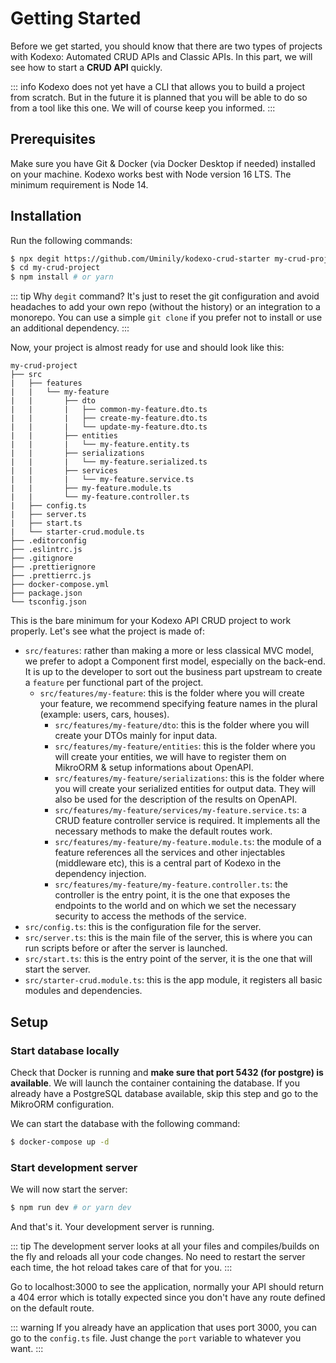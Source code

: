 # Getting Started

Before we get started, you should know that there are two types of projects with Kodexo: Automated CRUD APIs and Classic APIs. In this part, we will see how to start a **CRUD API** quickly.

::: info
Kodexo does not yet have a CLI that allows you to build a project from scratch. But in the future it is planned that you will be able to do so from a tool like this one. We will of course keep you informed.
:::

## Prerequisites

Make sure you have Git & Docker (via Docker Desktop if needed) installed on your machine. Kodexo works best with Node version 16 LTS. The minimum requirement is Node 14. 


## Installation

Run the following commands:

```bash
$ npx degit https://github.com/Uminily/kodexo-crud-starter my-crud-project
$ cd my-crud-project
$ npm install # or yarn
```

::: tip
Why `degit` command?
It's just to reset the git configuration and avoid headaches to add your own repo (without the history) or an integration to a monorepo. You can use a simple `git clone` if you prefer not to install or use an additional dependency.
:::

Now, your project is almost ready for use and should look like this:

```
my-crud-project
├── src
|   ├── features
|   |   └── my-feature
|   |       ├── dto
|   |       |   ├── common-my-feature.dto.ts
|   |       |   ├── create-my-feature.dto.ts
|   |       |   └── update-my-feature.dto.ts
|   |       ├── entities
|   |       |   └── my-feature.entity.ts
|   |       ├── serializations
|   |       |   └── my-feature.serialized.ts
|   |       ├── services
|   |       |   └── my-feature.service.ts
|   |       ├── my-feature.module.ts
|   |       └── my-feature.controller.ts
|   ├── config.ts
|   ├── server.ts
|   ├── start.ts
|   └── starter-crud.module.ts
├── .editorconfig
├── .eslintrc.js
├── .gitignore
├── .prettierignore
├── .prettierrc.js
├── docker-compose.yml
├── package.json
└── tsconfig.json
```

This is the bare minimum for your Kodexo API CRUD project to work properly. Let's see what the project is made of:

- `src/features`: rather than making a more or less classical MVC model, we prefer to adopt a Component first model, especially on the back-end. It is up to the developer to sort out the business part upstream to create a `feature` per functional part of the project.
  - `src/features/my-feature`: this is the folder where you will create your feature, we recommend specifying feature names in the plural (example: users, cars, houses).
    - `src/features/my-feature/dto`: this is the folder where you will create your DTOs mainly for input data.
    - `src/features/my-feature/entities`: this is the folder where you will create your entities, we will have to register them on MikroORM & setup informations about OpenAPI.
    - `src/features/my-feature/serializations`: this is the folder where you will create your serialized entities for output data. They will also be used for the description of the results on OpenAPI.
    - `src/features/my-feature/services/my-feature.service.ts`: a CRUD feature controller service is required. It implements all the necessary methods to make the default routes work.
    - `src/features/my-feature/my-feature.module.ts`: the module of a feature references all the services and other injectables (middleware etc), this is a central part of Kodexo in the dependency injection.
    - `src/features/my-feature/my-feature.controller.ts`: the controller is the entry point, it is the one that exposes the endpoints to the world and on which we set the necessary security to access the methods of the service.
- `src/config.ts`: this is the configuration file for the server.
- `src/server.ts`: this is the main file of the server, this is where you can run scripts before or after the server is launched.
- `src/start.ts`: this is the entry point of the server, it is the one that will start the server.
- `src/starter-crud.module.ts`: this is the app module, it registers all basic modules and dependencies.


## Setup

### Start database locally 

Check that Docker is running and **make sure that port 5432 (for postgre) is available**. We will launch the container containing the database. If you already have a PostgreSQL database available, skip this step and go to the MikroORM configuration.

We can start the database with the following command:

```bash
$ docker-compose up -d
```

### Start development server

We will now start the server: 

```bash
$ npm run dev # or yarn dev
```

And that's it. Your development server is running.

::: tip
The development server looks at all your files and compiles/builds on the fly and reloads all your code changes. No need to restart the server each time, the hot reload takes care of that for you.
:::

Go to localhost:3000 to see the application, normally your API should return a 404 error which is totally expected since you don't have any route defined on the default route.

::: warning
If you already have an application that uses port 3000, you can go to the `config.ts` file. Just change the `port` variable to whatever you want.
:::
